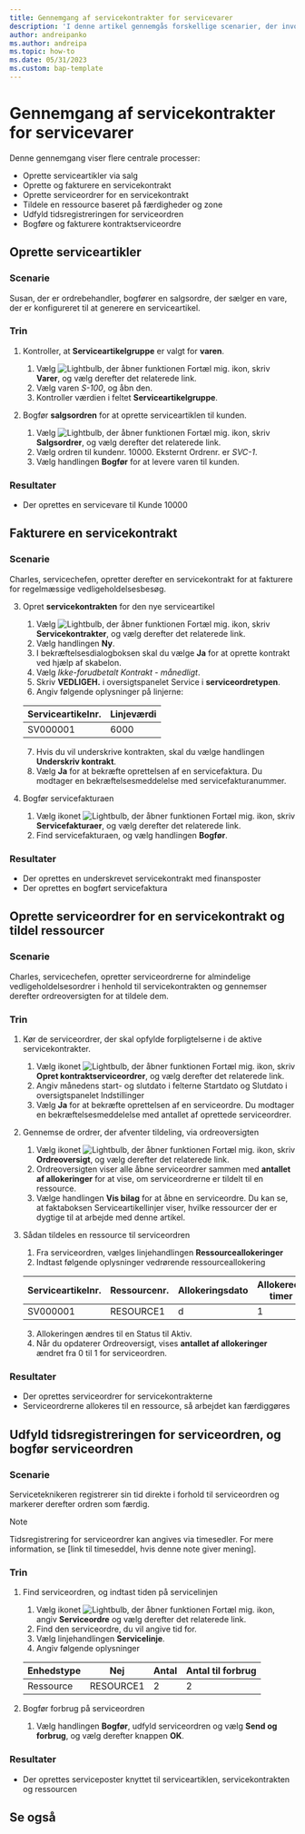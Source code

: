 ```yaml
---
title: Gennemgang af servicekontrakter for servicevarer
description: 'I denne artikel gennemgås forskellige scenarier, der involverer serviceartikler og kontrakter.'
author: andreipanko
ms.author: andreipa
ms.topic: how-to
ms.date: 05/31/2023
ms.custom: bap-template
---
```


# Gennemgang af servicekontrakter for servicevarer

Denne gennemgang viser flere centrale processer:

- Oprette serviceartikler via salg
- Oprette og fakturere en servicekontrakt
- Oprette serviceordrer for en servicekontrakt
- Tildele en ressource baseret på færdigheder og zone
- Udfyld tidsregistreringen for serviceordren
- Bogføre og fakturere kontraktserviceordre

## Oprette serviceartikler

### Scenarie  

Susan, der er ordrebehandler, bogfører en salgsordre, der sælger en vare, der er konfigureret til at generere en serviceartikel.  

### Trin

1. Kontroller, at **Serviceartikelgruppe** er valgt for **varen**.
   
    1. Vælg ![Lightbulb, der åbner funktionen Fortæl mig.](../../media/ui-search/search_small.png "Fortæl mig, hvad du vil foretage dig") ikon, skriv **Varer**, og vælg derefter det relaterede link.  
    2. Vælg varen *S-100*, og åbn den.
    3. Kontroller værdien i feltet **Serviceartikelgruppe**.
       
2. Bogfør **salgsordren** for at oprette serviceartiklen til kunden.  

    1. Vælg ![Lightbulb, der åbner funktionen Fortæl mig.](../../media/ui-search/search_small.png "Fortæl mig, hvad du vil foretage dig") ikon, skriv **Salgsordrer**, og vælg derefter det relaterede link.  
    2. Vælg ordren til kundenr. 10000. Eksternt Ordrenr. er *SVC-1*.
    3. Vælg handlingen **Bogfør** for at levere varen til kunden.

### Resultater

- Der oprettes en servicevare til Kunde 10000

##  Fakturere en servicekontrakt

### Scenarie

Charles, servicechefen, opretter derefter en servicekontrakt for at fakturere for regelmæssige vedligeholdelsesbesøg.

3. Opret **servicekontrakten** for den nye serviceartikel
    1. Vælg ![Lightbulb, der åbner funktionen Fortæl mig.](../../media/ui-search/search_small.png "Fortæl mig, hvad du vil foretage dig") ikon, skriv **Servicekontrakter**, og vælg derefter det relaterede link.
    2. Vælg handlingen **Ny**.  
    3. I bekræftelsesdialogboksen skal du vælge **Ja** for at oprette kontrakt ved hjælp af skabelon. 
    4. Vælg *Ikke-forudbetalt Kontrakt - månedligt*.
    5. Skriv **VEDLIGEH.** i oversigtspanelet Service i **serviceordretypen**.
    6. Angiv følgende oplysninger på linjerne:

    |Serviceartikelnr.|Linjeværdi|  
    |----------------|----------|  
    |SV000001|6000|

    7. Hvis du vil underskrive kontrakten, skal du vælge handlingen **Underskriv kontrakt**.
    8. Vælg **Ja** for at bekræfte oprettelsen af en servicefaktura. Du modtager en bekræftelsesmeddelelse med servicefakturanummer.

3. Bogfør servicefakturaen
   1. Vælg ikonet ![Lightbulb, der åbner funktionen Fortæl mig.](../../media/ui-search/search_small.png "Fortæl mig, hvad du vil foretage dig") ikon, skriv **Servicefakturaer**, og vælg derefter det relaterede link.
   2. Find servicefakturaen, og vælg handlingen **Bogfør**.

### Resultater

- Der oprettes en underskrevet servicekontrakt med finansposter
- Der oprettes en bogført servicefaktura

## Oprette serviceordrer for en servicekontrakt og tildel ressourcer

### Scenarie  

Charles, servicechefen, opretter serviceordrerne for almindelige vedligeholdelsesordrer i henhold til servicekontrakten og gennemser derefter ordreoversigten for at tildele dem.

### Trin

1. Kør de serviceordrer, der skal opfylde forpligtelserne i de aktive servicekontrakter.
   1. Vælg ikonet ![Lightbulb, der åbner funktionen Fortæl mig.](../../media/ui-search/search_small.png "Fortæl mig, hvad du vil foretage dig") ikon, skriv **Opret kontraktserviceordrer**, og vælg derefter det relaterede link.
   2. Angiv månedens start- og slutdato i felterne Startdato og Slutdato i oversigtspanelet Indstillinger
   3. Vælg **Ja** for at bekræfte oprettelsen af en serviceordre. Du modtager en bekræftelsesmeddelelse med antallet af oprettede serviceordrer.

2. Gennemse de ordrer, der afventer tildeling, via ordreoversigten
   1. Vælg ikonet ![Lightbulb, der åbner funktionen Fortæl mig.](../../media/ui-search/search_small.png "Fortæl mig, hvad du vil foretage dig") ikon, skriv **Ordreoversigt**, og vælg derefter det relaterede link.
   2. Ordreoversigten viser alle åbne serviceordrer sammen med **antallet af allokeringer** for at vise, om serviceordrerne er tildelt til en ressource.
   3. Vælge handlingen **Vis bilag** for at åbne en serviceordre.  Du kan se, at faktaboksen Serviceartikellinjer viser, hvilke ressourcer der er dygtige til at arbejde med denne artikel.

3. Sådan tildeles en ressource til serviceordren
   1. Fra serviceordren, vælges linjehandlingen **Ressourceallokeringer**
   2. Indtast følgende oplysninger vedrørende ressourceallokering

    |Serviceartikelnr.|Ressourcenr.|Allokeringsdato|Allokerede timer|
    |----------------|------------|---------------|---------------|  
    |SV000001|RESOURCE1|d|1|

    3. Allokeringen ændres til en Status til Aktiv.
    4. Når du opdaterer Ordreoversigt, vises **antallet af allokeringer** ændret fra 0 til 1 for serviceordren.

### Resultater

- Der oprettes serviceordrer for servicekontrakterne
- Serviceordrerne allokeres til en ressource, så arbejdet kan færdiggøres

## Udfyld tidsregistreringen for serviceordren, og bogfør serviceordren

### Scenarie  

Serviceteknikeren registrerer sin tid direkte i forhold til serviceordren og markerer derefter ordren som færdig.

> [!NOTE]
> Tidsregistrering for serviceordrer kan angives via timesedler. For mere information, se [link til timeseddel, hvis denne note giver mening].

### Trin

1. Find serviceordren, og indtast tiden på servicelinjen
   1. Vælg ikonet ![Lightbulb, der åbner funktionen Fortæl mig.](../../media/ui-search/search_small.png "Fortæl mig, hvad du vil foretage dig") ikon, angiv **Serviceordre** og vælg derefter det relaterede link.
   2. Find den serviceordre, du vil angive tid for.
   3. Vælg linjehandlingen **Servicelinje**.
   4. Angiv følgende oplysninger

    |Enhedstype|Nej|Antal|Antal til forbrug|
    |----|---|--------|--------|   
    |Ressource|RESOURCE1|2|2|

2. Bogfør forbrug på serviceordren
   1. Vælg handlingen **Bogfør**, udfyld serviceordren og vælg **Send og forbrug**, og vælg derefter knappen **OK**.

### Resultater

- Der oprettes serviceposter knyttet til serviceartiklen, servicekontrakten og ressourcen

## Se også
